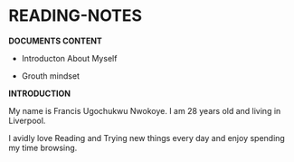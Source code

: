 # READING-NOTES

**DOCUMENTS CONTENT**

- Introducton About Myself

- Grouth mindset

**INTRODUCTION**


  My name is Francis Ugochukwu Nwokoye. I am 28 years old and living in Liverpool. 
  
  
  I avidly love Reading and Trying new things every day and enjoy spending my time browsing.

